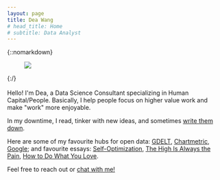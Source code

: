 ```yaml
---
layout: page
title: Dea Wang
# head_title: Home
# subtitle: Data Analyst
---
```


<div class="pretty-links">

{::nomarkdown} 
<figure class="site-profile">
    <img src="{{ site.baseurl }}/assets/img/profile.jpg">
</figure>
{:/}

<div class="lead lead-about">
    
<br> 
Hello! I'm Dea, a Data Science Consultant specializing in Human Capital/People. Basically, I help people focus on higher value work and make "work" more enjoyable. 

In my downtime, I read, tinker with new ideas, and sometimes [write them down](https://deaw.medium.com/). <br>
    
Here are some of my favourite hubs for open data: [GDELT](https://www.gdeltproject.org/), [Chartmetric](https://www.chartmetric.com/music-industry-trends/6mo-report), [Google](https://datasetsearch.research.google.com/); 
    and favourite essays: [Self-Optimization](https://www.theguardian.com/news/2019/aug/02/athleisure-barre-kale-tyranny-ideal-woman-labour), [The High Is Always the Pain](https://themorningnews.org/article/the-high-is-always-the-pain-and-the-pain-is-always-the-high), [How to Do What You Love](http://www.paulgraham.com/love.html).

Feel free to reach out or [chat with me!](https://calendly.com/deaw/coffee)
</div>


</div>

